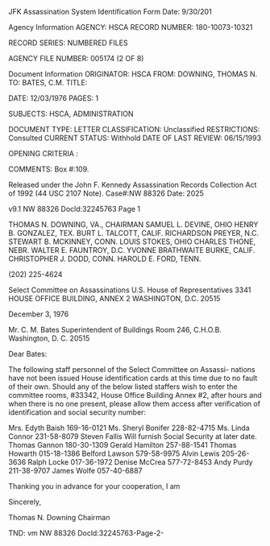 JFK Assassination System
Identification Form
Date: 9/30/201

Agency Information
AGENCY: HSCA
RECORD NUMBER: 180-10073-10321

RECORD SERIES: NUMBERED FILES

AGENCY FILE NUMBER: 005174 (2 OF 8)

Document Information
ORIGINATOR: HSCA
FROM: DOWNING, THOMAS N.
TO: BATES, C.M.
TITLE: 

DATE: 12/03/1976
PAGES: 1

SUBJECTS: HSCA, ADMINISTRATION

DOCUMENT TYPE: LETTER
CLASSIFICATION: Unclassified
RESTRICTIONS: Consulted
CURRENT STATUS: Withhold
DATE OF LAST REVIEW: 06/15/1993

OPENING CRITERIA :

COMMENTS: Box #:109.

Released under the John F. Kennedy
Assassination Records Collection Act of
1992 (44 USC 2107 Note). Case#:NW
88326 Date: 2025

v9.1
NW 88326 Docld:32245763 Page 1

THOMAS N. DOWNING, VA., CHAIRMAN SAMUEL L. DEVINE, OHIO
HENRY B. GONZALEZ, TEX. BURT L. TALCOTT, CALIF.
RICHARDSON PREYER, N.C. STEWART B. MCKINNEY, CONN.
LOUIS STOKES, OHIO CHARLES THONE, NEBR.
WALTER E. FAUNTROY, D.C.
YVONNE BRATHWAITE BURKE, CALIF.
CHRISTOPHER J. DODD, CONN.
HAROLD E. FORD, TENN.

(202) 225-4624

Select Committee on Assassinations
U.S. House of Representatives
3341 HOUSE OFFICE BUILDING, ANNEX 2
WASHINGTON, D.C. 20515

December 3, 1976

Mr. C. M. Bates
Superintendent of Buildings
Room 246, С.Н.О.В.
Washington, D. C. 20515

Dear Bates:

The following staff personnel of the Select Committee on Assassi-
nations have not been issued House identification cards at this time due
to no fault of their own. Should any of the below listed staffers wish to
enter the committee rooms, #33342, House Office Building Annex #2, after
hours and when there is no one present, please allow them access after
verification of identification and social security number:

Mrs. Edyth Baish 169-16-0121
Ms. Sheryl Bonifer 228-82-4715
Ms. Linda Connor 231-58-8079
Steven Fallis Will furnish Social Security at later date.
Thomas Gannon 180-30-1309
Gerald Hamilton 257-88-1541
Thomas Howarth 015-18-1386
Belford Lawson 579-58-9975
Alvin Lewis 205-26-3636
Ralph Locke 017-36-1972
Denise McCrea 577-72-8453
Andy Purdy 211-38-9707
James Wolfe 057-40-6887

Thanking you in advance for your cooperation, I am

Sincerely,

Thomas N. Downing
Chairman

TND: vm
NW 88326 Docld:32245763-Page-2-
